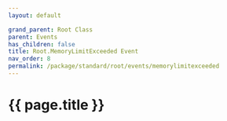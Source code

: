 ```yaml
---
layout: default

grand_parent: Root Class
parent: Events
has_children: false
title: Root.MemoryLimitExceeded Event
nav_order: 8
permalink: /package/standard/root/events/memorylimitexceeded
---
```

# {{ page.title }}
